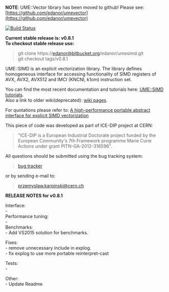 
**NOTE**: UME::Vector library has been moved to github! Please see: [https://github.com/edanor/umevector](https://github.com/edanor/umevector)

[![Build Status](https://travis-ci.org/edanor/umesimd.svg?style=flat-square)](https://travis-ci.org/edanor/umesimd)

**Current stable release is: v0.8.1**  
**To checkout stable release use:**  
 > git clone https://edanor@bitbucket.org/edanor/umesimd.git  
 > git checkout tags/v0.8.1

UME::SIMD is an explicit vectorization library. The library defines homogeneous interface for accessing functionality of SIMD registers of AVX, AVX2, AVX512 and IMCI (KNCNI, k1om) instruction set. 

You can find the most recent documentation and tutorials here: [UME::SIMD tutorials](https://gain-performance.com/ume/).   
Also a link to older wiki(deprecated): [wiki pages](https://bitbucket.org/edanor/umesimd/wiki/Home).

For quotations please refer to: [A high-performance portable abstract interface for explicit SIMD vectorization](http://dl.acm.org/citation.cfm?id=3026939)
  
This piece of code was developed as part of ICE-DIP project at CERN:  
 >   "ICE-DIP is a European Industrial Doctorate project funded by the 
 >   European Community's 7th Framework programme Marie Curie Actions under grant
 >   PITN-GA-2012-316596".

 All questions should be submitted using the bug tracking system:

   >   [bug tracker](https://bitbucket.org/edanor/umesimd/issues)


or by sending e-mail to:

   >   przemyslaw.karpinski@cern.ch

   
**RELEASE NOTES for v0.8.1**  

Interface:  
    -  
Performance tuning:  
    -  
Benchmarks:  
    - Add VS2015 solution for benchmarks.  
  
Fixes:  
    - remove unnecessary include in explog.  
    - fix explog to use more portable reinterpret-cast  
    
Tests:  
    -  

Other:  
    - Update Readme  

